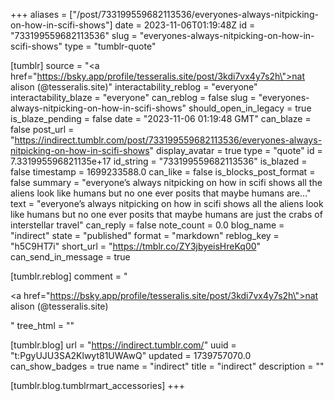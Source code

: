 +++
aliases = ["/post/733199559682113536/everyones-always-nitpicking-on-how-in-scifi-shows"]
date = 2023-11-06T01:19:48Z
id = "733199559682113536"
slug = "everyones-always-nitpicking-on-how-in-scifi-shows"
type = "tumblr-quote"

[tumblr]
source = "<a href=\"https://bsky.app/profile/tesseralis.site/post/3kdi7vx4y7s2h\">nat alison (@tesseralis.site)</a>"
interactability_reblog = "everyone"
interactability_blaze = "everyone"
can_reblog = false
slug = "everyones-always-nitpicking-on-how-in-scifi-shows"
should_open_in_legacy = true
is_blaze_pending = false
date = "2023-11-06 01:19:48 GMT"
can_blaze = false
post_url = "https://indirect.tumblr.com/post/733199559682113536/everyones-always-nitpicking-on-how-in-scifi-shows"
display_avatar = true
type = "quote"
id = 7.331995596821135e+17
id_string = "733199559682113536"
is_blazed = false
timestamp = 1699233588.0
can_like = false
is_blocks_post_format = false
summary = "everyone’s always nitpicking on how in scifi shows all the aliens look like humans but no one ever posits that maybe humans are..."
text = "everyone&rsquo;s always nitpicking on how in scifi shows all the aliens look like humans but no one ever posits that maybe humans are just the crabs of interstellar travel"
can_reply = false
note_count = 0.0
blog_name = "indirect"
state = "published"
format = "markdown"
reblog_key = "h5C9HT7i"
short_url = "https://tmblr.co/ZY3jbyeisHreKq00"
can_send_in_message = true

[tumblr.reblog]
comment = "<p><a href=\"https://bsky.app/profile/tesseralis.site/post/3kdi7vx4y7s2h\">nat alison (@tesseralis.site)</a></p>"
tree_html = ""

[tumblr.blog]
url = "https://indirect.tumblr.com/"
uuid = "t:PgyUJU3SA2Klwyt81UWAwQ"
updated = 1739757070.0
can_show_badges = true
name = "indirect"
title = "indirect"
description = ""

[tumblr.blog.tumblrmart_accessories]
+++
